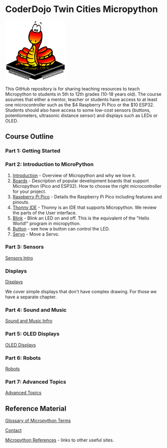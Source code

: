 # CoderDojo Twin Cities Micropython

![Micropython logo](img/micropython-logo-192x192.png)

This GitHub repository is for sharing teaching resources to teach Micropython to students in 5th to 12th grades (10-18 years old).  The course assumes that either a mentor, teacher or students have access to at least one microcontroller such as the $4 Raspberry Pi Pico or the $10 ESP32.  Students should also have access to some low-cost sensors (buttons, potentiometers, ultrasonic distance sensor) and displays such as LEDs or OLED.

## Course Outline

### Part 1: Getting Started

### Part 2: Introduction to MicroPython
1. [Introduction](getting-started/01-intro.md) - Overview of Micropython and why we love it.
4. [Boards](getting-started/02-boards.md) - Description of popular development boards that support Micropython (Pico and ESP32).  How to choose the right microcontroller for your project.
3. [Raspberry Pi Pico](getting-started/02-pi-pico.md) - Details the Raspberry Pi Pico including features and pinouts.
4. [Thonny IDE](getting-started/02c-thonny.md) - Thonny is an IDE that supports Micropython.  We review the parts of the User interface.
5. [Blink](intro/03-blink.md) - Blink an LED on and off.  This is the equivalent of the "Hello World!" program in micropython.
7. [Button](intro/03-button.md) - see how a button can control the LED.
6. [Servo](intro/04-servo.md) - Move a Servo.

### Part 3: Sensors

[Sensors Intro](sensors/01-intro.md)

### Displays

[Displays](displays/01-intro.md)

We cover simple displays that don't have complex drawing.  For those we have a separate chapter.

### Part 4: Sound and Music

[Sound and Music Infro](sound/01-intro.md)

### Part 5: OLED Displays

[OLED Displays](oled/01-intro.md)

### Part 6: Robots

[Robots](robots/01-intro.md)

### Part 7: Advanced Topics

[Advanced Topics](advanced-labs/01-intro.md)

## Reference Material

[Glossary of Micropython Terms](misc/glossary.md)

[Contact](misc/contact.md)

[Micropython References](misc/references.md) - links to other useful sites.




